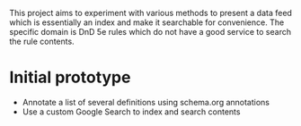 This project aims to experiment with various methods to present a data feed which is essentially an index and make it searchable for convenience. The specific domain is DnD 5e rules which do not have a good service to search the rule contents.

# Initial prototype

* Annotate a list of several definitions using schema.org annotations
* Use a custom Google Search to index and search contents
